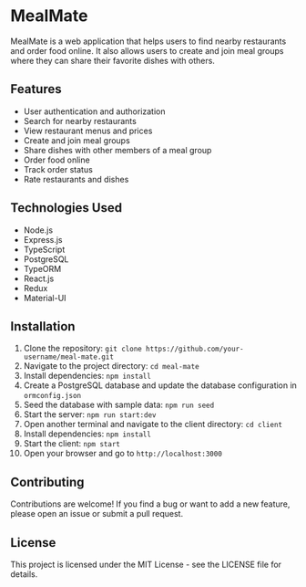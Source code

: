 # MealMate

MealMate is a web application that helps users to find nearby restaurants and order food online. It also allows users to create and join meal groups where they can share their favorite dishes with others.

## Features

- User authentication and authorization
- Search for nearby restaurants
- View restaurant menus and prices
- Create and join meal groups
- Share dishes with other members of a meal group
- Order food online
- Track order status
- Rate restaurants and dishes

## Technologies Used

- Node.js
- Express.js
- TypeScript
- PostgreSQL
- TypeORM
- React.js
- Redux
- Material-UI

## Installation

1. Clone the repository: `git clone https://github.com/your-username/meal-mate.git`
2. Navigate to the project directory: `cd meal-mate`
3. Install dependencies: `npm install`
4. Create a PostgreSQL database and update the database configuration in `ormconfig.json`
5. Seed the database with sample data: `npm run seed`
6. Start the server: `npm run start:dev`
7. Open another terminal and navigate to the client directory: `cd client`
8. Install dependencies: `npm install`
9. Start the client: `npm start`
10. Open your browser and go to `http://localhost:3000`

## Contributing

Contributions are welcome! If you find a bug or want to add a new feature, please open an issue or submit a pull request.

## License

This project is licensed under the MIT License - see the LICENSE file for details.
